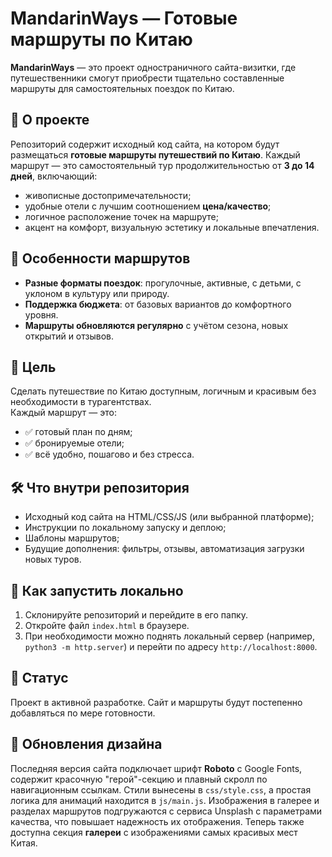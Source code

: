 # MandarinWays — Готовые маршруты по Китаю

**MandarinWays** — это проект одностраничного сайта-визитки, где путешественники смогут приобрести тщательно составленные маршруты для самостоятельных поездок по Китаю.

## 📍 О проекте

Репозиторий содержит исходный код сайта, на котором будут размещаться **готовые маршруты путешествий по Китаю**. Каждый маршрут — это самостоятельный тур продолжительностью от **3 до 14 дней**, включающий:

- живописные достопримечательности;
- удобные отели с лучшим соотношением **цена/качество**;
- логичное расположение точек на маршруте;
- акцент на комфорт, визуальную эстетику и локальные впечатления.

## 🧭 Особенности маршрутов

- **Разные форматы поездок**: прогулочные, активные, с детьми, с уклоном в культуру или природу.
- **Поддержка бюджета**: от базовых вариантов до комфортного уровня.
- **Маршруты обновляются регулярно** с учётом сезона, новых открытий и отзывов.

## 🎯 Цель

Сделать путешествие по Китаю доступным, логичным и красивым без необходимости в турагентствах.  
Каждый маршрут — это:

- ✅ готовый план по дням;
- ✅ бронируемые отели;
- ✅ всё удобно, пошагово и без стресса.

## 🛠️ Что внутри репозитория

- Исходный код сайта на HTML/CSS/JS (или выбранной платформе);
- Инструкции по локальному запуску и деплою;
- Шаблоны маршрутов;
- Будущие дополнения: фильтры, отзывы, автоматизация загрузки новых туров.

## 🚀 Как запустить локально

1. Склонируйте репозиторий и перейдите в его папку.
2. Откройте файл `index.html` в браузере.
3. При необходимости можно поднять локальный сервер (например, `python3 -m http.server`) и перейти по адресу `http://localhost:8000`.

## 🚧 Статус

Проект в активной разработке. Сайт и маршруты будут постепенно добавляться по мере готовности.

## 💅 Обновления дизайна

Последняя версия сайта подключает шрифт **Roboto** с Google Fonts, содержит красочную "герой"-секцию и плавный скролл по навигационным ссылкам. Стили вынесены в `css/style.css`, а простая логика для анимаций находится в `js/main.js`.
Изображения в галерее и разделах маршрутов подгружаются с сервиса Unsplash с параметрами качества, что повышает надежность их отображения. Теперь также доступна секция **галереи** с изображениями самых красивых мест Китая.
